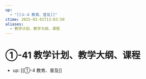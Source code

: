 ```yaml
---
up:
  - "[[①-4 教育、普及]]"
ctime: 2025-03-01T13:03:50
aliases:
  - 教学计划、教学大纲、课程
---
```


# ①-41 教学计划、教学大纲、课程

- up: [[①-4 教育、普及]]
